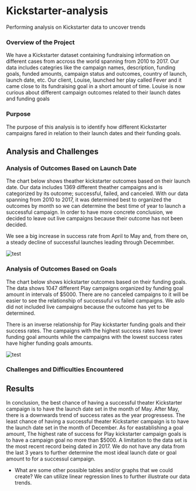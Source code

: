 # Kickstarter-analysis
Performing analysis on Kickstarter data to uncover trends

### Overview of the Project
We have a Kickstarter dataset containing fundraising information on different cases from accross the world spanning from 2010 to 2017. Our data includes categries like the campaign names, description, funding goals, funded amounts, campaign status and outcomes, country of launch, launch date, etc. 
Our client, Louise, launched her play called Fever and it came close to its fundraising goal in a short amount of time. Louise is now curious about different campaign outcomes related to their launch dates and funding goals

### Purpose
The purpose of this analysis is to identify how different Kickstarter campaigns fared in relation to their launch dates and their funding goals.

## Analysis and Challenges

### Analysis of Outcomes Based on Launch Date

The chart below shows theather kickstarter outcomes based on their launch date. Our data includes 1369 different theather campaigns and is categorized by its outcome; successful, failed, and canceled. With our data spanning from 2010 to 2017, it was determined best to organized the outcomes by month so we can determine the best time of year to launch a successful campaign. In order to have more concrete conclusion, we decided to leave out live campaigns because their outcome has not been decided. 

We see a big increase in success rate from April to May and, from there on, a steady decline of successful launches leading through Decemmber. 

![test](https://github.com/Jmsambaj/Kickstarter-analysis/blob/master/Theater_Outcomes_vs_Launch.png)

### Analysis of Outcomes Based on Goals
The chart below shows kickstarter outcomes based on their funding goals. The data shows 1047 different Play campaigns organized by funding goal amount in intervals of $5000.  There are no canceled campaigns to it will be easier to see the relationship of successuful vs failed campaigns. We aslo did not included live campaigns because the outcome has yet to be determined. 

There is an inverse relationship for Play kickstarter funding goals and their success rates. The campaigns with the highest success rates have lower funding goal amounts while the campaigns with the lowest success rates have higher funding goals amounts.



![test](https://github.com/Jmsambaj/Kickstarter-analysis/blob/master/Outcomes_vs_Goals.png)


### Challenges and Difficulties Encountered

## Results

In conclusion, the best chance of having a successful theater Kickstarter campaign is to have the launch date set in the month of May. After May, there is a downwards trend of success rates as the year progressess. The least chance of having a successful theater Kickstarter campaign is to have the launch date set in the month of December. As for eastablishing a goal amount, The highest rate of success for Play kickstarter campaign goals is to have a campaign goal no more than $5000. A limitation to the data set is the most recent record being dated in 2017. We do not have any data from the last 3 years to further determine the most ideal launch date or goal amount to for a successul campaign.


- What are some other possible tables and/or graphs that we could create?
We can utilize linear regression lines to further illustrate our data trends.
